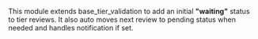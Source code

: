 This module extends base_tier_validation to add an initial **"waiting"**
status to tier reviews. It also auto moves next review to pending status
when needed and handles notification if set.
